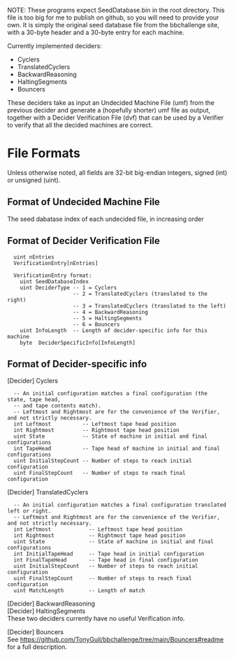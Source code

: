 NOTE: These programs expect SeedDatabase.bin in the root directory. This file is too big for me to publish on github, so you will need to provide your own. It is simply the original seed database file from the bbchallenge site, with a 30-byte header and a 30-byte entry for each machine.

Currently implemented deciders:

-  Cyclers
-  TranslatedCyclers
-  BackwardReasoning
-  HaltingSegments
-  Bouncers

These deciders take as input an Undecided Machine File (umf) from the previous decider and generate a (hopefully shorter) umf file as output, together with a Decider Verification File (dvf) that can be used by a Verifier to verify that all the decided machines are correct.

File Formats
============
Unless otherwise noted, all fields are 32-bit big-endian integers, signed (int) or unsigned (uint).

Format of Undecided Machine File
--------------------------------
  The seed dabatase index of each undecided file, in increasing order

Format of Decider Verification File
-----------------------------------
```
  uint nEntries
  VerificationEntry[nEntries]

  VerificationEntry format:
    uint SeedDatabaseIndex
    uint DeciderType -- 1 = Cyclers
                     -- 2 = TranslatedCyclers (translated to the right)
                     -- 3 = TranslatedCyclers (translated to the left)
                     -- 4 = BackwardReasoning
                     -- 5 = HaltingSegments
                     -- 6 = Bouncers
    uint InfoLength  -- Length of decider-specific info for this machine
    byte  DeciderSpecificInfo[InfoLength]
```
Format of Decider-specific info
-------------------------------
[Decider] Cyclers
```
  -- An initial configuration matches a final configuration (the state, tape head,
  -- and tape contents match).
  -- Leftmost and Rightmost are for the convenience of the Verifier, and not strictly necessary.
  int Leftmost          -- Leftmost tape head position
  int Rightmost         -- Rightmost tape head position
  uint State            -- State of machine in initial and final configurations
  int TapeHead          -- Tape head of machine in initial and final configurations
  uint InitialStepCount -- Number of steps to reach initial configuration
  uint FinalStepCount   -- Number of steps to reach final configuration
```
[Decider] TranslatedCyclers
```
  -- An initial configuration matches a final configuration translated left or right.
  -- Leftmost and Rightmost are for the convenience of the Verifier, and not strictly necessary.
  int Leftmost            -- Leftmost tape head position
  int Rightmost           -- Rightmost tape head position
  uint State              -- State of machine in initial and final configurations
  int InitialTapeHead     -- Tape head in initial configuration
  int FinalTapeHead       -- Tape head in final configuration
  uint InitialStepCount   -- Number of steps to reach initial configuration
  uint FinalStepCount     -- Number of steps to reach final configuration
  uint MatchLength        -- Length of match
```
[Decider] BackwardReasoning  
[Decider] HaltingSegments  
  These two deciders currently have no useful Verification info.

[Decider] Bouncers  
  See https://github.com/TonyGuil/bbchallenge/tree/main/Bouncers#readme for a full description.